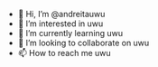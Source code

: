 - 👋 Hi, I’m @andreitauwu
- 👀 I’m interested in uwu
- 🌱 I’m currently learning uwu
- 💞️ I’m looking to collaborate on uwu
- 📫 How to reach me uwu

<!---
andreitauwu/andreitauwu is a ✨ special ✨ repository because its `README.md` (this file) appears on your GitHub profile.
You can click the Preview link to take a look at your changes.
--->
